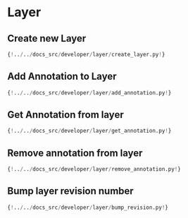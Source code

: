 # Layer

## Create new Layer

```python
{!../../docs_src/developer/layer/create_layer.py!}
```

## Add Annotation to Layer

```python
{!../../docs_src/developer/layer/add_annotation.py!}
```

## Get Annotation from layer

```python
{!../../docs_src/developer/layer/get_annotation.py!}
```

## Remove annotation from layer

```python
{!../../docs_src/developer/layer/remove_annotation.py!}
```

## Bump layer revision number

```python
{!../../docs_src/developer/layer/bump_revision.py!}
```